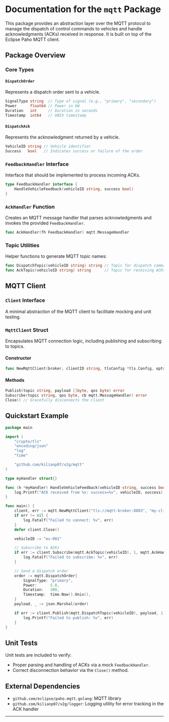 # Documentation for the `mqtt` Package

This package provides an abstraction layer over the MQTT protocol to manage the dispatch of control commands to vehicles and handle acknowledgments (ACKs) received in response. It is built on top of the Eclipse Paho MQTT client.

## Package Overview

### Core Types

#### `DispatchOrder`
Represents a dispatch order sent to a vehicle.
```go
SignalType string  // Type of signal (e.g., "primary", "secondary")
Power      float64 // Power in kW
Duration   int     // Duration in seconds
Timestamp  int64   // UNIX timestamp
```

#### `DispatchAck`
Represents the acknowledgment returned by a vehicle.
```go
VehicleID string // Vehicle identifier
Success   bool   // Indicates success or failure of the order
```

### `FeedbackHandler` Interface
Interface that should be implemented to process incoming ACKs.
```go
type FeedbackHandler interface {
    HandleVehicleFeedback(vehicleID string, success bool)
}
```

### `AckHandler` Function
Creates an MQTT message handler that parses acknowledgments and invokes the provided `FeedbackHandler`.
```go
func AckHandler(fh FeedbackHandler) mqtt.MessageHandler
```

### Topic Utilities
Helper functions to generate MQTT topic names:
```go
func DispatchTopic(vehicleID string) string // Topic for dispatch commands
func AckTopic(vehicleID string) string      // Topic for receiving ACKs
```

## MQTT Client

### `Client` Interface
A minimal abstraction of the MQTT client to facilitate mocking and unit testing.

### `MqttClient` Struct
Encapsulates MQTT connection logic, including publishing and subscribing to topics.

#### Constructor
```go
func NewMqttClient(broker, clientID string, tlsConfig *tls.Config, optsFunc func(*mqtt.ClientOptions)) (*MqttClient, error)
```

#### Methods
```go
Publish(topic string, payload []byte, qos byte) error
Subscribe(topic string, qos byte, cb mqtt.MessageHandler) error
Close() // Gracefully disconnects the client
```

## Quickstart Example

```go
package main

import (
    "crypto/tls"
    "encoding/json"
    "log"
    "time"

    "github.com/kilianp07/v2g/mqtt"
)

type myHandler struct{}

func (h *myHandler) HandleVehicleFeedback(vehicleID string, success bool) {
    log.Printf("ACK received from %s: success=%v", vehicleID, success)
}

func main() {
    client, err := mqtt.NewMqttClient("tls://mqtt-broker:8883", "my-client-id", &tls.Config{}, nil)
    if err != nil {
        log.Fatalf("Failed to connect: %v", err)
    }
    defer client.Close()

    vehicleID := "ev-001"

    // Subscribe to ACKs
    if err := client.Subscribe(mqtt.AckTopic(vehicleID), 1, mqtt.AckHandler(&myHandler{})); err != nil {
        log.Fatalf("Failed to subscribe: %v", err)
    }

    // Send a dispatch order
    order := mqtt.DispatchOrder{
        SignalType: "primary",
        Power:      5.0,
        Duration:   300,
        Timestamp:  time.Now().Unix(),
    }
    payload, _ := json.Marshal(order)

    if err := client.Publish(mqtt.DispatchTopic(vehicleID), payload, 1); err != nil {
        log.Printf("Failed to publish: %v", err)
    }
}
```

## Unit Tests

Unit tests are included to verify:
- Proper parsing and handling of ACKs via a mock `FeedbackHandler`.
- Correct disconnection behavior via the `Close()` method.

## External Dependencies
- `github.com/eclipse/paho.mqtt.golang`: MQTT library
- `github.com/kilianp07/v2g/logger`: Logging utility for error tracking in the ACK handler

---